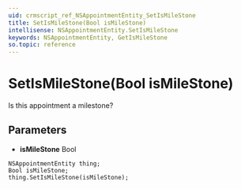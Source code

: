 ```yaml
---
uid: crmscript_ref_NSAppointmentEntity_SetIsMileStone
title: SetIsMileStone(Bool isMileStone)
intellisense: NSAppointmentEntity.SetIsMileStone
keywords: NSAppointmentEntity, GetIsMileStone
so.topic: reference
---
```


# SetIsMileStone(Bool isMileStone)

Is this appointment a milestone?

## Parameters

* **isMileStone** Bool

```crmscript
NSAppointmentEntity thing;
Bool isMileStone;
thing.SetIsMileStone(isMileStone);
```

